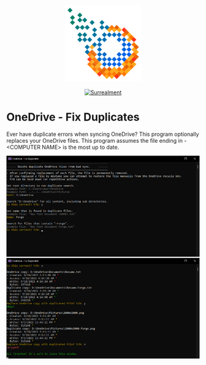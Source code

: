 <p align="center">
  <a href="https://surrealment.com/">
    <img src="https://github.com/Surrealment/Marketing/blob/main/logo/0200x0200.png?raw=true" alt="Logo">
  </a>
  <br />
  <br />
  <a href="https://github.com/shockelite/Discordnet-Template/issues"> <a href="https://discord.gg/5nnzbrf"><img src="https://discord.com/api/guilds/344523833979437057/widget.png" alt="Surrealment"></a>
</p>

# OneDrive - Fix Duplicates
Ever have duplicate errors when syncing OneDrive? This program optionally replaces your OneDrive files. This program assumes the file ending in -\<COMPUTER NAME\> is the most up to date. 
  
<img src="https://github.com/shockelite/OneDrive-FixDuplicates/blob/master/Images/Screenshot1.png?raw=true" alt="Screenshot 1">

<img src="https://github.com/shockelite/OneDrive-FixDuplicates/blob/master/Images/Screenshot2.png?raw=true" alt="Screenshot 2">
